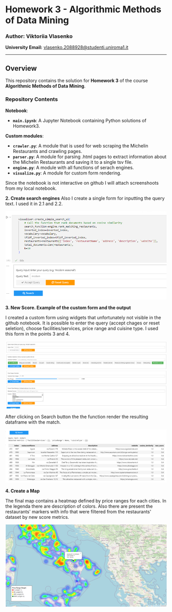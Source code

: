 # Homework 3 - Algorithmic Methods of Data Mining

### Author: Viktoriia Vlasenko  
**University Email:** [vlasenko.2088928@studenti.uniroma1.it](mailto:vlasenko.2088928@studenti.uniroma1.it)

---

## Overview
This repository contains the solution for **Homework 3** of the course **Algorithmic Methods of Data Mining**.

### Repository Contents
**Notebook**:
- **`main.ipynb`**: A Jupyter Notebook containing Python solutions of Homework3.

**Custom modules**:
- **`crawler.py`**: A module that is used for web scraping the Michelin Restaurants and crawling pages.
- **`parser.py`**: A module for parsing .html pages to extract information about the Michelin Restaurants and saving it to a single tsv file.
- **`engine.py`**: A module with all functions of serach engines.
- **`visualize.py`**: A module for custom form rendering.

Since the notebook is not interactive on github I will attach screenshoots from my local notebook.

**2. Create search engines**
Also I create a single form for inputting the query text. I used it in 2.1 and 2.2.
<p align=center>
<img src="images\form_query.png">
</p>

**3. New Score. Example of the custom form and the output**

I created a custom form using widgets that unfortunately not visible in the github notebook. It is possible to enter the query (accept chages or reset seletion), choose facilities/services, price range and cuisine type. I used this form in the points 3 and 4.
<p align=center>
<img src="images\metrics.png">
</p>
After clicking on Search button the the function render the resulting dataframe with the match.
<p align=center>
<img src="images\result.png">
</p>

**4. Create a Map**

The final map contains a heatmap defined by price ranges for each cities. In the legenda there are description of colors. Also there are present the restaurants' markers with info that were filtered from the restaurants' dataset by new score metrics.
<p align=center>
<img src="images\points.png">
</p>

